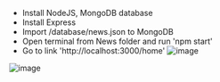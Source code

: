 - Install NodeJS, MongoDB database
- Install Express
- Import /database/news.json to MongoDB
- Open terminal from News folder and run 'npm start'
- Go to link 'http://localhost:3000/home'
![image](https://user-images.githubusercontent.com/71681402/155888629-ad9fe513-fddf-4f03-924d-3aac35023430.png)

![image](https://user-images.githubusercontent.com/71681402/155888696-1b593d12-33f4-43f4-b8d8-ad4e41c9c276.png)
